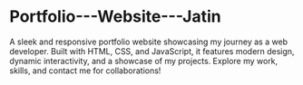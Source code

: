# Portfolio---Website---Jatin
 A sleek and responsive portfolio website showcasing my journey as a web developer. Built with HTML, CSS, and JavaScript, it features modern design, dynamic interactivity, and a showcase of my projects. Explore my work, skills, and contact me for collaborations!
